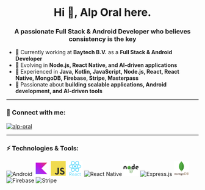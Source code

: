 <h1 align="center">Hi 👋, Alp Oral here.</h1>
<h3 align="center">A passionate Full Stack & Android Developer who believes consistency is the key</h3>

- 🔭 Currently working at **Baytech B.V.** as a **Full Stack & Android Developer**
- 🌱 Evolving in **Node.js, React Native, and AI-driven applications**
- 🚀 Experienced in **Java, Kotlin, JavaScript, Node.js, React, React Native, MongoDB, Firebase, Stripe, Masterpass**
- 🎯 Passionate about **building scalable applications, Android development, and AI-driven tools**

---

<h3 align="left">📲 Connect with me:</h3>
<p align="left">
<a href="https://linkedin.com/in/alp-oral" target="blank">
<img align="center" src="https://raw.githubusercontent.com/rahuldkjain/github-profile-readme-generator/master/src/images/icons/Social/linked-in-alt.svg" alt="alp-oral" height="30" width="40" />
</a>
</p>

---
### ⚡ Technologies & Tools:
<p align="left">
  <img src="https://www.vectorlogo.zone/logos/android/android-icon.svg" alt="Android" width="40" height="40"/> 
  <img src="https://raw.githubusercontent.com/devicons/devicon/master/icons/kotlin/kotlin-original.svg" alt="Kotlin" width="40" height="40"/> 
  <img src="https://raw.githubusercontent.com/devicons/devicon/master/icons/javascript/javascript-original.svg" alt="JavaScript" width="40" height="40"/> 
  <img src="https://raw.githubusercontent.com/devicons/devicon/master/icons/react/react-original-wordmark.svg" alt="React" width="40" height="40"/> 
  <img src="https://reactnative.dev/img/header_logo.svg" alt="React Native" width="40" height="40"/>
  <img src="https://raw.githubusercontent.com/devicons/devicon/master/icons/nodejs/nodejs-original-wordmark.svg" alt="Node.js" width="40" height="40"/>
  <img src="https://blog.logrocket.com/wp-content/uploads/2020/12/express-middlewares-complete-guide.png" alt="Express.js" width="40" height="40"/>
  <img src="https://raw.githubusercontent.com/devicons/devicon/master/icons/mongodb/mongodb-original-wordmark.svg" alt="MongoDB" width="40" height="40"/>
  <img src="https://www.vectorlogo.zone/logos/firebase/firebase-icon.svg" alt="Firebase" width="40" height="40"/>
  <img src="https://www.vectorlogo.zone/logos/stripe/stripe-icon.svg" alt="Stripe" width="40" height="40"/>
</p>


